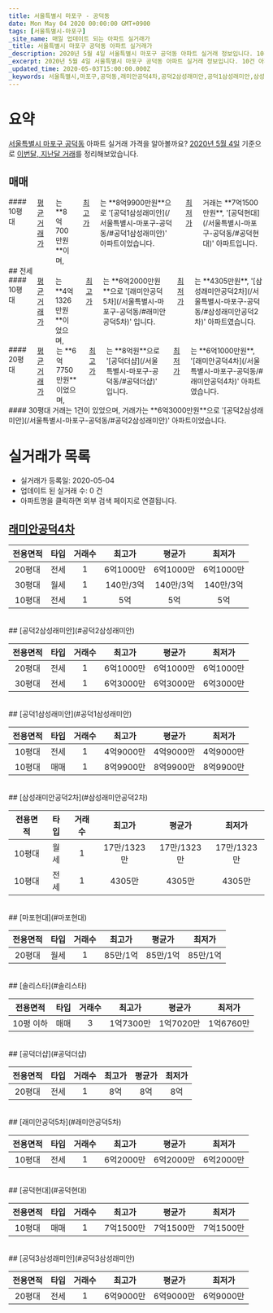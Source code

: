 ```yaml
---
title: 서울특별시 마포구 - 공덕동
date: Mon May 04 2020 00:00:00 GMT+0900
tags: [서울특별시-마포구]
_site_name: 매일 업데이트 되는 아파트 실거래가
_title: 서울특별시 마포구 공덕동 아파트 실거래가
_description: 2020년 5월 4일 서울특별시 마포구 공덕동 아파트 실거래 정보입니다. 10건 아파트 정보가 있습니다.
_excerpt: 2020년 5월 4일 서울특별시 마포구 공덕동 아파트 실거래 정보입니다. 10건 아파트 정보가 있습니다.
_updated_time: 2020-05-03T15:00:00.000Z
_keywords: 서울특별시,마포구,공덕동,래미안공덕4차,공덕2삼성래미안,공덕1삼성래미안,삼성래미안공덕2차,마포현대,솔리스타,공덕더샵,래미안공덕5차,공덕현대,공덕3삼성래미안
---
```





# 요약
<ins>서울특별시 마포구 공덕동</ins> 아파트 실거래 가격을 알아볼까요? <ins>2020년 5월 4일</ins> 기준으로 <ins>이번달, 지난달 거래</ins>를 정리해보았습니다.

## 매매
<div class="container">
<div class="twelve columns" markdown="1">
#### 10평대
<ins>평균 거래가</ins>는 **8억700만원**이며, <ins>최고가</ins>는 **8억9900만원**으로 '[공덕1삼성래미안](/서울특별시-마포구-공덕동/#공덕1삼성래미안)' 아파트이었습니다. <ins>최저가</ins> 거래는 **7억1500만원**, '[공덕현대](/서울특별시-마포구-공덕동/#공덕현대)' 아파트입니다.
</div>
</div>
## 전세
<div class="container">
<div class="six columns" markdown="1">
#### 10평대
<ins>평균 거래가</ins>는 **4억1326만원**이었으며, <ins>최고가</ins>는 **6억2000만원**으로 '[래미안공덕5차](/서울특별시-마포구-공덕동/#래미안공덕5차)' 입니다. <ins>최저가</ins>는 **4305만원**, '[삼성래미안공덕2차](/서울특별시-마포구-공덕동/#삼성래미안공덕2차)' 아파트였습니다.
</div>
<div class="six columns" markdown="1">
#### 20평대
<ins>평균 거래가</ins>는 **6억7750만원**이었으며, <ins>최고가</ins>는 **8억원**으로 '[공덕더샵](/서울특별시-마포구-공덕동/#공덕더샵)' 입니다. <ins>최저가</ins>는 **6억1000만원**, '[래미안공덕4차](/서울특별시-마포구-공덕동/#래미안공덕4차)' 아파트였습니다.
</div>
</div>
<div class="container">
<div class="twelve columns" markdown="1">
#### 30평대
거래는 1건이 있었으며, 거래가는 **6억3000만원**으로 '[공덕2삼성래미안](/서울특별시-마포구-공덕동/#공덕2삼성래미안)' 아파트이었습니다.
</div>
</div>



# 실거래가 목록
- 실거래가 등록일: 2020-05-04
- 업데이트 된 실거래 수: 0 건
- 아파트명을 클릭하면 외부 검색 페이지로 연결됩니다.

## [래미안공덕4차](#래미안공덕4차)

|전용면적|타입|거래수|최고가|평균가|최저가|
|:---:|:---:|:---:|:---:|:---:|:---:|
|20평대|<span class="deal-type-2">전세</span>|1|6억1000만|6억1000만|6억1000만|
|30평대|<span class="deal-type-3">월세</span>|1|140만/3억|140만/3억|140만/3억|
|10평대|<span class="deal-type-2">전세</span>|1|5억|5억|5억|

<br/>
## [공덕2삼성래미안](#공덕2삼성래미안)

|전용면적|타입|거래수|최고가|평균가|최저가|
|:---:|:---:|:---:|:---:|:---:|:---:|
|20평대|<span class="deal-type-2">전세</span>|1|6억1000만|6억1000만|6억1000만|
|30평대|<span class="deal-type-2">전세</span>|1|6억3000만|6억3000만|6억3000만|

<br/>
## [공덕1삼성래미안](#공덕1삼성래미안)

|전용면적|타입|거래수|최고가|평균가|최저가|
|:---:|:---:|:---:|:---:|:---:|:---:|
|10평대|<span class="deal-type-2">전세</span>|1|4억9000만|4억9000만|4억9000만|
|10평대|<span class="deal-type-1">매매</span>|1|8억9900만|8억9900만|8억9900만|

<br/>
## [삼성래미안공덕2차](#삼성래미안공덕2차)

|전용면적|타입|거래수|최고가|평균가|최저가|
|:---:|:---:|:---:|:---:|:---:|:---:|
|10평대|<span class="deal-type-3">월세</span>|1|17만/1323만|17만/1323만|17만/1323만|
|10평대|<span class="deal-type-2">전세</span>|1|4305만|4305만|4305만|

<br/>
## [마포현대](#마포현대)

|전용면적|타입|거래수|최고가|평균가|최저가|
|:---:|:---:|:---:|:---:|:---:|:---:|
|20평대|<span class="deal-type-3">월세</span>|1|85만/1억|85만/1억|85만/1억|

<br/>
## [솔리스타](#솔리스타)

|전용면적|타입|거래수|최고가|평균가|최저가|
|:---:|:---:|:---:|:---:|:---:|:---:|
|10평 이하|<span class="deal-type-1">매매</span>|3|1억7300만|1억7020만|1억6760만|

<br/>
## [공덕더샵](#공덕더샵)

|전용면적|타입|거래수|최고가|평균가|최저가|
|:---:|:---:|:---:|:---:|:---:|:---:|
|20평대|<span class="deal-type-2">전세</span>|1|8억|8억|8억|

<br/>
## [래미안공덕5차](#래미안공덕5차)

|전용면적|타입|거래수|최고가|평균가|최저가|
|:---:|:---:|:---:|:---:|:---:|:---:|
|10평대|<span class="deal-type-2">전세</span>|1|6억2000만|6억2000만|6억2000만|

<br/>
## [공덕현대](#공덕현대)

|전용면적|타입|거래수|최고가|평균가|최저가|
|:---:|:---:|:---:|:---:|:---:|:---:|
|10평대|<span class="deal-type-1">매매</span>|1|7억1500만|7억1500만|7억1500만|

<br/>
## [공덕3삼성래미안](#공덕3삼성래미안)

|전용면적|타입|거래수|최고가|평균가|최저가|
|:---:|:---:|:---:|:---:|:---:|:---:|
|20평대|<span class="deal-type-2">전세</span>|1|6억9000만|6억9000만|6억9000만|

<br/>



